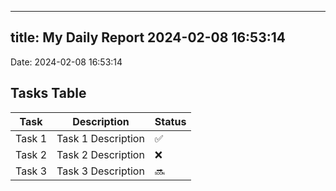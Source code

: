 
---
title: My Daily Report 2024-02-08 16:53:14
---

Date: 2024-02-08 16:53:14

## Tasks Table

| Task | Description | Status |
|------|-------------|--------|
| Task 1 | Task 1 Description | ✅ |
| Task 2 | Task 2 Description | ❌ |
| Task 3 | Task 3 Description | 🔜 |
